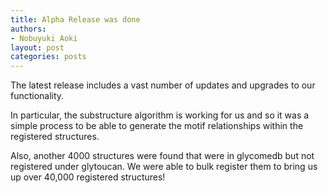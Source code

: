 ```yaml
---
title: Alpha Release was done
authors:
- Nobuyuki Aoki
layout: post
categories: posts
---
```


The latest release includes a vast number of updates and upgrades to our functionality.

In particular, the substructure algorithm is working for us and so it was a simple process to be able to generate the motif relationships within the registered structures.

Also, another 4000 structures were found that were in glycomedb but not registered under glytoucan.  We were able to bulk register them to bring us up over 40,000 registered structures!
